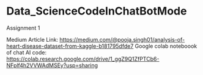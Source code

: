# Data_ScienceCodeInChatBotMode
Assignment 1

Medium Article Link:
https://medium.com/@pooja.singh01/analysis-of-heart-disease-dataset-from-kaggle-b181795dfde7
Google colab noteboook of chat AI code:
https://colab.research.google.com/drive/1_ggZ9Q1ZfPTCb6-NFplf4h2VVWAdMSEy?usp=sharing
